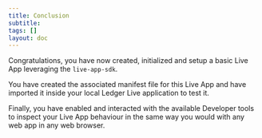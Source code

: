 ```yaml
---
title: Conclusion
subtitle:
tags: []
layout: doc
---
```


Congratulations, you have now created, initialized and setup a basic Live App leveraging the `live-app-sdk`.

You have created the associated manifest file for this Live App and have imported it inside your local Ledger Live application to test it.

Finally, you have enabled and interacted with the available Developer tools to inspect your Live App behaviour in the same way you would with any web app in any web browser.

